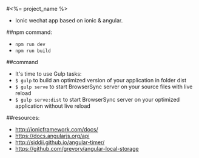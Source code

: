 #<%= project_name %>
+ Ionic wechat app based on ionic & angular.

##npm command:
+ `npm run dev`
+ `npm run build`

##command
+ It's time to use Gulp tasks:
+ `$ gulp` to build an optimized version of your application in folder dist
+ `$ gulp serve` to start BrowserSync server on your source files with live reload
+ `$ gulp serve:dist` to start BrowserSync server on your optimized application without live reload

##resources:
+ http://ionicframework.com/docs/
+ https://docs.angularjs.org/api
+ http://siddii.github.io/angular-timer/
+ https://github.com/grevory/angular-local-storage
